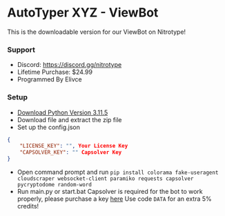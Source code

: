
# AutoTyper XYZ - ViewBot
This is the downloadable version for our ViewBot on Nitrotype! 

### Support
- Discord: https://discord.gg/nitrotype
- Lifetime Purchase: $24.99
- Programmed By Elivce

### Setup
- [Download Python Version 3.11.5](https://www.python.org/downloads/release/python-3115/)
- Download file and extract the zip file
- Set up the config.json
```json
{
    "LICENSE_KEY": "", Your License Key
    "CAPSOLVER_KEY": "" Capsolver Key
}
```
- Open command prompt and run `pip install colorama fake-useragent cloudscraper websocket-client paramiko requests capsolver pycryptodome random-word`
- Run main.py or start.bat
Capsolver is required for the bot to work properly, please purchase a key [here](https://dashboard.capsolver.com/passport/register?inviteCode=StGPg6LhBb5j)
Use code `DATA` for an extra 5% credits!
